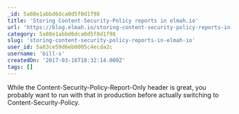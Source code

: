 ```yaml
---
_id: 5a88e1abbd6dca0d5f0d1f98
title: 'Storing Content-Security-Policy reports in elmah.io'
url: 'https://blog.elmah.io/storing-content-security-policy-reports-in-elmah-io/'
category: 5a88e1abbd6dca0d5f0d1f98
slug: 'storing-content-security-policy-reports-in-elmah-io'
user_id: 5a83ce59d6eb0005c4ecda2c
username: 'bill-s'
createdOn: '2017-03-16T18:32:14.000Z'
tags: []
---
```


While the Content-Security-Policy-Report-Only header is great, you probably want to run with that in production before actually switching to Content-Security-Policy. 
